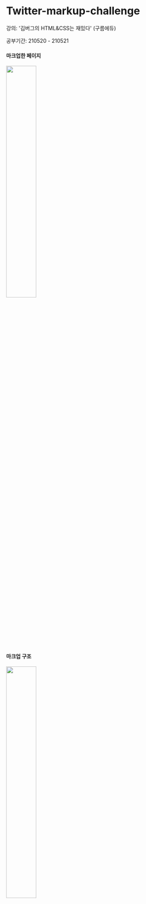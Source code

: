 # Twitter-markup-challenge

강의: '김버그의 HTML&CSS는 재밌다' (구름에듀)

공부기간: 210520 - 210521

#### 마크업한 페이지
<img src="https://i.esdrop.com/d/KwrGH1p1Zl/flHY1HWCIW.png"  width="40%" height="auto">

#### 마크업 구조
<img src="https://i.esdrop.com/d/KwrGH1p1Zl/eM9GSNg4aL.png"  width="40%" height="auto">
